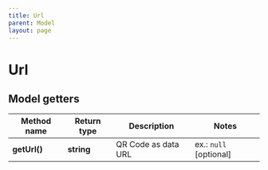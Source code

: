 ```yaml
---
title: Url
parent: Model
layout: page
---
```


# Url

## Model getters

Method name | Return type | Description | Notes
------------ | ------------- | ------------- | -------------
**getUrl()** | **string** | QR Code as data URL | ex.: `null` [optional]

